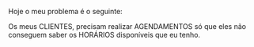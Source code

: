 Hoje o meu problema é o seguinte:

Os meus CLIENTES, precisam realizar AGENDAMENTOS
só que eles não conseguem saber os HORÁRIOS
disponíveis que eu tenho.